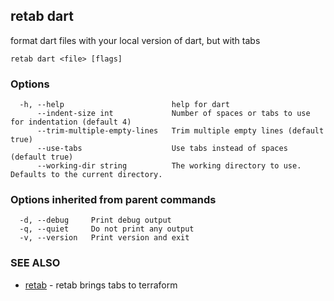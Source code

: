 ## retab dart

format dart files with your local version of dart, but with tabs

```
retab dart <file> [flags]
```

### Options

```
  -h, --help                        help for dart
      --indent-size int             Number of spaces or tabs to use for indentation (default 4)
      --trim-multiple-empty-lines   Trim multiple empty lines (default true)
      --use-tabs                    Use tabs instead of spaces (default true)
      --working-dir string          The working directory to use. Defaults to the current directory.
```

### Options inherited from parent commands

```
  -d, --debug     Print debug output
  -q, --quiet     Do not print any output
  -v, --version   Print version and exit
```

### SEE ALSO

* [retab](retab.md)	 - retab brings tabs to terraform

